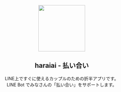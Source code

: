 <div align="center">
  <img width="150" src="https://user-images.githubusercontent.com/13511520/168140890-31104592-c777-4048-8c2e-c9da098625ea.png" />
</div>
<h2 align="center">haraiai - 払い合い</h2>
<p align="center">
  LINE上ですぐに使えるカップルのための折半アプリです。<br />
  LINE Bot でみなさんの「払い合い」をサポートします。
</p>
<div align="center"></div>
